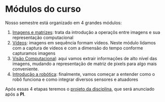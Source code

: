 # Módulos do curso

Nosso semestre está organizado em 4 grandes módulos:

1. [Imagens e matrizes](01-imagens-e-matrizes): trata da introdução a operaçõs entre imagens e sua representação computacional
2. [Vídeos](02-videos): imagens em sequência formam vídeos. Neste módulo lidamos com a captura de vídeos e com a dimensão do tempo conforme capturamos imagens
3. [Visão Computacional](03-visao): aqui vamos extrair informações de alto nível das imagens, mudando a representação de matriz de pixels para algo mais conveniente.
4. [Introdução a robótica](04-ROS-basico): finalmente, vamos começar a entender como o robô funciona e como integrar diversos sensores e atuadores

Após essas 4 etapas teremos o [projeto da disciplina](../projeto/), que será anunciado após a **PI**.

